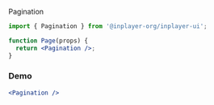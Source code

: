 Pagination

```jsx static
import { Pagination } from '@inplayer-org/inplayer-ui';

function Page(props) {
  return <Pagination />;
}
```

### Demo

```jsx
<Pagination />
```
